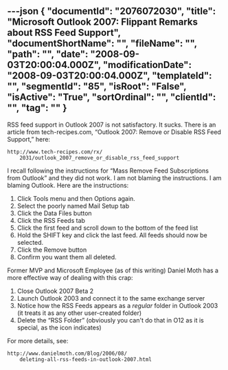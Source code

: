 ---json
{
  "documentId": "2076072030",
  "title": "Microsoft Outlook 2007: Flippant Remarks about RSS Feed Support",
  "documentShortName": "",
  "fileName": "",
  "path": "",
  "date": "2008-09-03T20:00:04.000Z",
  "modificationDate": "2008-09-03T20:00:04.000Z",
  "templateId": "",
  "segmentId": "85",
  "isRoot": "False",
  "isActive": "True",
  "sortOrdinal": "",
  "clientId": "",
  "tag": ""
}
---

RSS feed support in Outlook 2007 is not satisfactory. It sucks. There is an article from tech-recipes.com, “Outlook 2007: Remove or Disable RSS Feed Support,” here:

    http://www.tech-recipes.com/rx/
        2031/outlook_2007_remove_or_disable_rss_feed_support

I recall following the instructions for “Mass Remove Feed Subscriptions from Outlook” and they did not work. I am not blaming the instructions. I am blaming Outlook. Here are the instructions:

1. Click Tools menu and then Options again.
2. Select the poorly named Mail Setup tab
3. Click the Data Files button
4. Click the RSS Feeds tab
5. Click the first feed and scroll down to the bottom of the feed list
6. Hold the SHIFT key and click the last feed. All feeds should now be selected.
7. Click the Remove button
8. Confirm you want them all deleted.

Former MVP and Microsoft Employee (as of this writing) Daniel Moth has a more effective way of dealing with this crap:

1. Close Outlook 2007 Beta 2
2. Launch Outlook 2003 and connect it to the same exchange server
3. Notice how the RSS Feeds appears as a *regular* folder in Outlook 2003 (it treats it as any other user-created folder)
4. Delete the “RSS Folder” (obviously you can't do that in O12 as it is special, as the icon indicates)

For more details, see:

    http://www.danielmoth.com/Blog/2006/08/
        deleting-all-rss-feeds-in-outlook-2007.html
